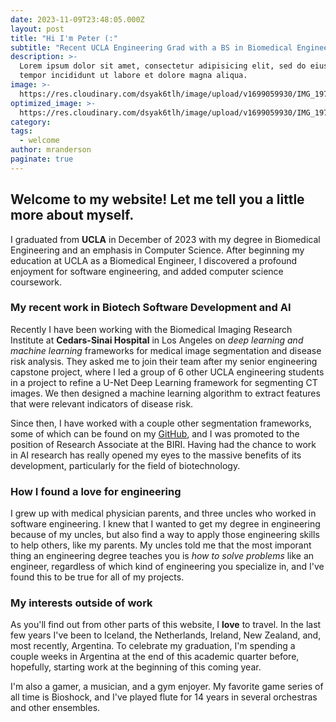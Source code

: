 ```yaml
---
date: 2023-11-09T23:48:05.000Z
layout: post
title: "Hi I'm Peter (:"
subtitle: "Recent UCLA Engineering Grad with a BS in Biomedical Engineering and emphasis in Computer Science."
description: >-
  Lorem ipsum dolor sit amet, consectetur adipisicing elit, sed do eiusmod
  tempor incididunt ut labore et dolore magna aliqua.
image: >-
  https://res.cloudinary.com/dsyak6tlh/image/upload/v1699059930/IMG_1977_aqcb1k_jhq1l3.jpg
optimized_image: >- 
  https://res.cloudinary.com/dsyak6tlh/image/upload/v1699059930/IMG_1977_aqcb1k_jhq1l3.jpg
category: 
tags:
  - welcome
author: mranderson
paginate: true
---
```

## Welcome to my website! Let me tell you a little more about myself.

I graduated from <strong>UCLA</strong> in December of 2023 with my degree in Biomedical Engineering and an emphasis in Computer Science. After beginning my education at UCLA as a Biomedical Engineer, I discovered a profound enjoyment for software engineering, and added computer science coursework.

### My recent work in Biotech Software Development and AI

Recently I have been working with the Biomedical Imaging Research Institute at <strong>Cedars-Sinai Hospital</strong> in Los Angeles on <em>deep learning and machine learning</em> frameworks for medical image segmentation and disease risk analysis. They asked me to join their team after my senior engineering capstone project, where I led a group of 6 other UCLA engineering students in a project to refine a U-Net Deep Learning framework for segmenting CT images. We then designed a machine learning algorithm to extract features that were relevant indicators of disease risk. 

Since then, I have worked with a couple other segmentation frameworks, some of which can be found on my <a href="https://github.com/peter3marsh">GitHub</a>, and I was promoted to the position of Research Associate at the BIRI. Having had the chance to work in AI research has really opened my eyes to the massive benefits of its development, particularly for the field of biotechnology.

### How I found a love for engineering

I grew up with medical physician parents, and three uncles who worked in software engineering. I knew that I wanted to get my degree in engineering because of my uncles, but also find a way to apply those engineering skills to help others, like my parents. My uncles told me that the most imporant thing an engineering degree teaches you is <em>how to solve problems</em> like an engineer, regardless of which kind of engineering you specialize in, and I've found this to be true for all of my projects.

### My interests outside of work

As you'll find out from other parts of this website, I <strong>love</strong> to travel. In the last few years I've been to Iceland, the Netherlands, Ireland, New Zealand, and, most recently, Argentina. To celebrate my graduation, I'm spending a couple weeks in Argentina at the end of this academic quarter before, hopefully, starting work at the beginning of this coming year.

I'm also a gamer, a musician, and a gym enjoyer. My favorite game series of all time is Bioshock, and I've played flute for 14 years in several orchestras and other ensembles.